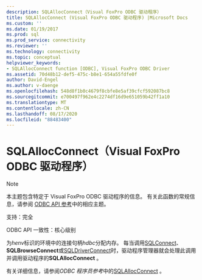 ```yaml
---
description: SQLAllocConnect（Visual FoxPro ODBC 驱动程序）
title: SQLAllocConnect (Visual FoxPro ODBC 驱动程序) |Microsoft Docs
ms.custom: ''
ms.date: 01/19/2017
ms.prod: sql
ms.prod_service: connectivity
ms.reviewer: ''
ms.technology: connectivity
ms.topic: conceptual
helpviewer_keywords:
- SQLAllocConnect function [ODBC], Visual FoxPro ODBC Driver
ms.assetid: 70d48b12-def5-475c-b8e1-654a55fdfe0f
author: David-Engel
ms.author: v-daenge
ms.openlocfilehash: 548d8f1b0c4679f8cbfe8e5af39cfcf592087bc8
ms.sourcegitcommit: e700497f962e4c2274df16d9e651059b42ff1a10
ms.translationtype: MT
ms.contentlocale: zh-CN
ms.lasthandoff: 08/17/2020
ms.locfileid: "88483400"
---
```

# <a name="sqlallocconnect-visual-foxpro-odbc-driver"></a>SQLAllocConnect（Visual FoxPro ODBC 驱动程序）
> [!NOTE]  
>  本主题包含特定于 Visual FoxPro ODBC 驱动程序的信息。 有关此函数的常规信息，请参阅 [ODBC API 参考](../../odbc/reference/syntax/odbc-api-reference.md)中的相应主题。  
  
 支持：完全  
  
 ODBC API 一致性：核心级别  
  
 为*henv*标识的环境中的连接句柄*hdbc*分配内存。 每当调用[SQLConnect](../../odbc/microsoft/sqlconnect-visual-foxpro-odbc-driver.md)、 **SQLBrowseConnect**或[SQLDriverConnect](../../odbc/microsoft/sqldriverconnect-visual-foxpro-odbc-driver.md)时，驱动程序管理器就会处理此调用并调用驱动程序的**SQLAllocConnect** 。  
  
 有关详细信息，请参阅*ODBC 程序员参考*中的[SQLAllocConnect](../../odbc/reference/syntax/sqlallocconnect-function.md) 。
